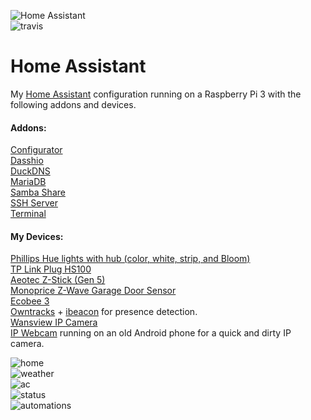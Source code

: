 ![Home Assistant](https://github.com/ikonixx/home-assistant-config/blob/master/images/hass.png)  
![travis](https://travis-ci.org/ikonixx/home-assistant-config.svg?branch=master) 
# Home Assistant

My [Home Assistant](https://home-assistant.io/) configuration running on a Raspberry Pi 3 with the following addons and devices.

#### Addons:
  [Configurator](https://github.com/danielperna84/hass-configurator)  
  [Dasshio](https://github.com/danimtb/dasshio)  
  [DuckDNS](https://github.com/home-assistant/hassio-addons)  
  [MariaDB](https://github.com/home-assistant/hassio-addons)  
  [Samba Share](https://github.com/home-assistant/hassio-addons)  
  [SSH Server](https://github.com/home-assistant/hassio-addons)  
  [Terminal](https://github.com/home-assistant/hassio-addons)
  
#### My Devices:
  [Phillips Hue lights with hub (color, white, strip, and Bloom)](https://www2.meethue.com/en-us)  
  [TP Link Plug HS100](http://www.tp-link.com/us/products/details/cat-5516_HS100.html)  
  [Aeotec Z-Stick (Gen 5)](https://www.amazon.com/gp/product/B00X0AWA6E/ref=oh_aui_detailpage_o00_s00?ie=UTF8&psc=1)  
  [Monoprice Z-Wave Garage Door Sensor](https://www.amazon.com/gp/product/B00V5IQ8E8/ref=oh_aui_detailpage_o01_s00?ie=UTF8&psc=1)  
  [Ecobee 3](https://www.ecobee.com/)  
  [Owntracks](http://owntracks.org/) + [ibeacon](https://www.amazon.com/gp/product/B019G0VVZC/ref=oh_aui_detailpage_o03_s00?ie=UTF8&psc=1) for presence detection.  
  [Wansview IP Camera](https://www.amazon.com/gp/product/B077ZSPD26/ref=oh_aui_detailpage_o04_s00?ie=UTF8&psc=1)  
  [IP Webcam](https://play.google.com/store/apps/details?id=com.pas.webcam&hl=en) running on an old Android phone for a quick and dirty IP camera.  
    
    
![home](https://github.com/ikonixx/home-assistant-config/blob/master/images/home.png)  
![weather](https://github.com/ikonixx/home-assistant-config/blob/master/images/weather.png)  
![ac](https://github.com/ikonixx/home-assistant-config/blob/master/images/ac.png)  
![status](https://github.com/ikonixx/home-assistant-config/blob/master/images/status.png)  
![automations](https://github.com/ikonixx/home-assistant-config/blob/master/images/auto.png)  
